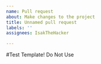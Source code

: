 ```yaml
---
name: Pull request
about: Make changes to the project
title: Unnamed pull request
labels: ''
assignees: IsakTheHacker

---
```


#Test Template! Do Not Use
